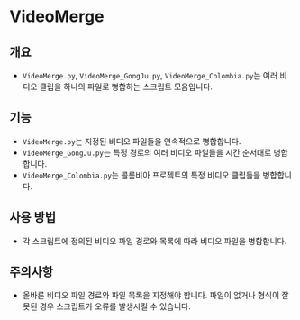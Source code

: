 # VideoMerge

## 개요
- `VideoMerge.py`, `VideoMerge_GongJu.py`, `VideoMerge_Colombia.py`는 여러 비디오 클립을 하나의 파일로 병합하는 스크립트 모음입니다.

## 기능
- `VideoMerge.py`는 지정된 비디오 파일들을 연속적으로 병합합니다.
- `VideoMerge_GongJu.py`는 특정 경로의 여러 비디오 파일들을 시간 순서대로 병합합니다.
- `VideoMerge_Colombia.py`는 콜롬비아 프로젝트의 특정 비디오 클립들을 병합합니다.

## 사용 방법
- 각 스크립트에 정의된 비디오 파일 경로와 목록에 따라 비디오 파일을 병합합니다.

## 주의사항
- 올바른 비디오 파일 경로와 파일 목록을 지정해야 합니다. 파일이 없거나 형식이 잘못된 경우 스크립트가 오류를 발생시킬 수 있습니다.
